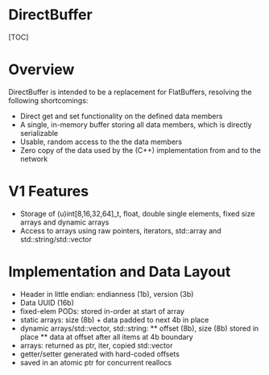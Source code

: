 DirectBuffer
============

[TOC]

# Overview

DirectBuffer is intended to be a replacement for FlatBuffers, resolving
the following shortcomings:

* Direct get and set functionality on the defined data members
* A single, in-memory buffer storing all data members, which is directly
  serializable
* Usable, random access to the the data members
* Zero copy of the data used by the (C++) implementation from and to the network

# V1 Features

* Storage of (u)int[8,16,32,64]_t, float, double single elements, fixed
  size arrays and dynamic arrays
* Access to arrays using raw pointers, iterators, std::array and
  std::string/std::vector

# Implementation and Data Layout

* Header in little endian: endianness (1b), version (3b)
* Data UUID (16b)
* fixed-elem PODs: stored in-order at start of array
* static arrays: size (8b) + data padded to next 4b in place
* dynamic arrays/std::vector, std::string:
** offset (8b), size (8b) stored in place
** data at offset after all items at 4b boundary
* arrays: returned as ptr, iter, copied std::vector
* getter/setter generated with hard-coded offsets
* saved in an atomic ptr for concurrent reallocs
